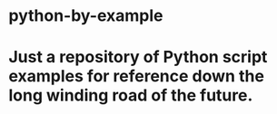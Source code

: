 # python-by-example
# Just a repository of Python script examples for reference down the long winding road of the future.
